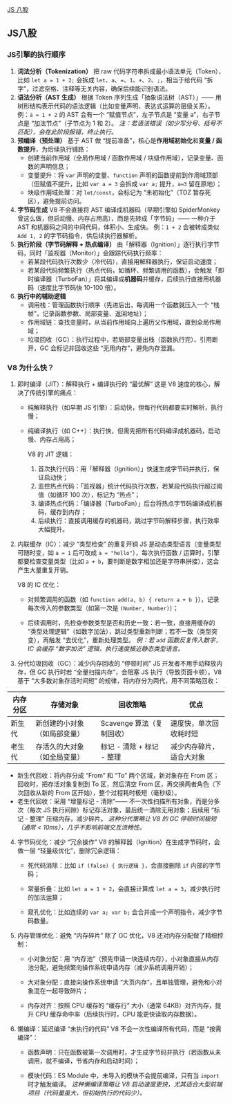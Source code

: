 [JS 八股](https://www.yuque.com/cuggz/interview/famxgp)



## JS八股

### JS引擎的执行顺序

1. **词法分析（Tokenization）**
   把 raw 代码字符串拆成最小语法单元（Token），比如 `let a = 1 + 2;` 会拆成 `let`、`a`、`=`、`1`、`+`、`2`、`;`，相当于给代码 “拆字”，过滤空格、注释等无关内容，确保后续能识别语法。
2. **语法分析（AST 生成）**
   根据 Token 序列生成「抽象语法树（AST）」—— 用树形结构表示代码的语法逻辑（比如变量声明、表达式运算的层级关系）。
   例：`a = 1 + 2` 的 AST 会有一个 “赋值节点”，左子节点是 “变量 a”，右子节点是 “加法节点”（子节点为 1 和 2）。
   *注：若语法错误（如少写分号、括号不匹配），会在此阶段报错，终止执行。*
3. **预编译（预处理）**
   基于 AST 做 “提前准备”，核心是**作用域初始化**和**变量 / 函数提升**，为后续执行铺路：
   - 创建当前作用域（全局作用域 / 函数作用域 / 块级作用域），记录变量、函数的声明信息；
   - 变量提升：将 `var` 声明的变量、`function` 声明的函数提前到作用域顶部（但赋值不提升，比如 `var a = 3` 会拆成 `var a;` 提升，`a=3` 留在原地）；
   - 块级作用域处理：对 `let/const`，会标记为 “未初始化”（TDZ 暂存死区），避免提前访问。
4. **字节码生成**
   V8 不会直接将 AST 编译成机器码（早期引擎如 SpiderMonkey 曾这么做，但启动慢、内存占用高），而是先转成「字节码」—— 一种介于 AST 和机器码之间的中间代码，体积小、生成快。
   例：`1 + 2` 会被转成类似 `Add 1, 2` 的字节码指令，供后续执行器解析。
5. **执行阶段（字节码解释 + 热点编译）**
   由「解释器（Ignition）」逐行执行字节码，同时「监视器（Monitor）」会跟踪代码执行频率：
   - 若某段代码执行次数少（冷代码），直接用解释器执行，保证启动速度；
   - 若某段代码频繁执行（热点代码，如循环、频繁调用的函数），会触发「即时编译器（TurboFan）」将其编译成**机器码**并缓存，后续执行直接用机器码（速度比字节码快 10-100 倍）。
6. **执行中的辅助逻辑**
   - 调用栈：管理函数执行顺序（先进后出，每调用一个函数就压入一个 “栈帧”，记录函数参数、局部变量、返回地址）；
   - 作用域链：查找变量时，从当前作用域向上遍历父作用域，直到全局作用域；
   - 垃圾回收（GC）：执行过程中，若局部变量出栈（函数执行完）、引用断开，GC 会标记并回收这些 “无用内存”，避免内存泄漏。



### V8 为什么快？

 1. 即时编译（JIT）：解释执行 + 编译执行的 “最优解”
    这是 V8 速度的核心，解决了传统引擎的痛点：

    - 纯解释执行（如早期 JS 引擎）：启动快，但每行代码都要实时解析，执行慢；
    
    - 纯编译执行（如 C++）：执行快，但需先把所有代码编译成机器码，启动慢、内存占用高；
    
      V8 的 JIT 逻辑：
    
      1. 首次执行代码：用「解释器（Ignition）」快速生成字节码并执行，保证启动快；
      2. 监控热点代码：「监视器」统计代码执行次数，若某段代码执行超过阈值（如循环 100 次），标记为 “热点”；
      3. 编译热点代码：「编译器（TurboFan）」后台将热点字节码编译成机器码，缓存到内存；
      4. 后续执行：直接调用缓存的机器码，跳过字节码解释步骤，执行效率大幅提升。


 2. 内联缓存（IC）：减少 “类型检查” 的重复开销
    JS 是动态类型语言（变量类型可随时变，如 `a = 1` 后可改成 `a = "hello"`），每次执行函数 / 运算时，引擎都要检查变量类型（比如 `a + b`，要判断是数字相加还是字符串拼接），这会产生大量重复开销。

    V8 的 IC 优化：

    - 对频繁调用的函数（如 `function add(a, b) { return a + b }`），记录每次传入的参数类型（如第一次是 `(Number, Number)`）；

    - 后续调用时，先检查参数类型是否和历史一致：若一致，直接用缓存的 “类型处理逻辑”（如数字加法），跳过类型重新判断；若不一致（类型突变），再触发 “去优化”，重新处理类型。
      *例：若 `add` 函数反复传入数字，IC 会缓存 “数字加法” 逻辑，执行速度接近静态类型语言。*


  3. 分代垃圾回收（GC）：减少内存回收的 “停顿时间”
     JS 开发者不用手动释放内存，但 GC 执行时若 “全量扫描内存”，会阻塞 JS 执行（导致页面卡顿）。V8 基于 “大多数对象存活时间短” 的规律，将内存分为两代，用不同策略回收：

| 内存分区 | 存储对象                     | 回收策略                  | 优点                     |
| -------- | ---------------------------- | ------------------------- | ------------------------ |
| 新生代   | 新创建的小对象（如局部变量） | Scavenge 算法（复制回收） | 速度快，单次回收耗时短   |
| 老生代   | 存活久的大对象（如全局变量） | 标记 - 清除 + 标记 - 整理 | 减少内存碎片，适合大对象 |

- 新生代回收：将内存分成 “From” 和 “To” 两个区域，新对象存在 From 区；回收时，把存活对象复制到 To 区，然后清空 From 区，再交换两者角色（下次回收从新的 From 区开始），整个过程耗时极短（毫秒级）。
- 老生代回收：采用 “增量标记 - 清除”—— 不一次性扫描所有对象，而是分多次（每次 JS 执行间隙）标记存活对象，最后统一清除无用对象；后续用 “标记 - 整理” 压缩内存，减少碎片。
  *这种分代策略让 V8 的 GC 停顿时间极短（通常 < 10ms），几乎不影响前端交互流畅性。*

 4. 字节码优化：减少 “冗余操作”
    V8 的解释器（Ignition）在生成字节码时，会做一层 “轻量级优化”，删除冗余逻辑：

    - 死代码消除：比如 `if (false) { 执行逻辑 }`，会直接删除 `if` 内部的字节码；

    - 常量折叠：比如 `let a = 1 + 2`，会直接计算成 `let a = 3`，减少执行时的加法运算；

    - 窥孔优化：比如连续的 `var a; var b;` 会合并成一个声明指令，减少字节码数量。


 5. 内存管理优化：避免 “内存碎片”
    除了 GC 优化，V8 还对内存分配做了精细控制：

    - 小对象分配：用 “内存池”（预先申请一块连续内存），小对象直接从内存池分配，避免频繁向操作系统申请内存（减少系统调用开销）；

    - 大对象分配：直接向操作系统申请 “大页内存”，且单独管理，避免和小对象混在一起导致碎片；

    - 内存对齐：按照 CPU 缓存的 “缓存行” 大小（通常 64KB）对齐内存，提升 CPU 缓存命中率（后续执行时，CPU 能更快读取内存数据）。


 6. 懒编译：延迟编译 “未执行的代码”
    V8 不会一次性编译所有代码，而是 “按需编译”：

    - 函数声明：只在函数被第一次调用时，才生成字节码并执行（若函数从未调用，就不编译，节省内存和启动时间）；

    - 模块代码：ES Module 中，未导入的模块不会提前编译，只有当 `import` 时才触发编译。
      *这种懒编译策略让 V8 启动速度更快，尤其适合大型前端项目（代码量虽大，但初始执行的代码少）。*
